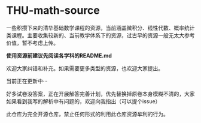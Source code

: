 # THU-math-source
一些积攒下来的清华基础数学课程的资源，当前涵盖微积分、线性代数、概率统计类课程。主要收集较新的、当前教学体系下的资源，过古早的资源一般无太大参考价值，暂不考虑上传。

**使用资源前建议先阅读各学科的README.md**

欢迎大家纠错和补充。如果需要更多类型的资源，也欢迎大家提出。

当前正在更新中···

好多试卷没答案，正在开展解答完善计划，优先替换掉原卷本身模糊不清的，大家如果看到我写的解析中有问题的，欢迎向我指出（可以提个issue）

此仓库为完全开源仓库，禁止任何形式的利用此仓库资源牟利的行为。
